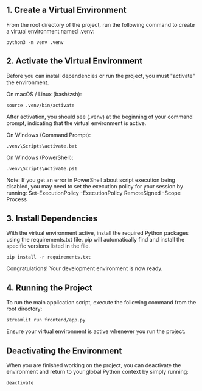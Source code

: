 ## 1. Create a Virtual Environment

From the root directory of the project, run the following command to create a virtual environment named .venv:

`````python3 -m venv .venv`````

## 2. Activate the Virtual Environment

Before you can install dependencies or run the project, you must "activate" the environment.

On macOS / Linux (bash/zsh):

`````source .venv/bin/activate`````

After activation, you should see (.venv) at the beginning of your command prompt, indicating that the virtual environment is active.

On Windows (Command Prompt):

`````.venv\Scripts\activate.bat`````

On Windows (PowerShell):

`````.venv\Scripts\Activate.ps1`````

Note: If you get an error in PowerShell about script execution being disabled, you may need to set the execution policy for your session by running:
Set-ExecutionPolicy -ExecutionPolicy RemoteSigned -Scope Process

## 3. Install Dependencies

With the virtual environment active, install the required Python packages using the requirements.txt file. pip will automatically find and install the specific versions listed in the file.

`````pip install -r requirements.txt`````

Congratulations! Your development environment is now ready.

## 4. Running the Project

To run the main application script, execute the following command from the root directory:

`````streamlit run frontend/app.py`````

Ensure your virtual environment is active whenever you run the project.




## Deactivating the Environment

When you are finished working on the project, you can deactivate the environment and return to your global Python context by simply running:

`````deactivate`````
